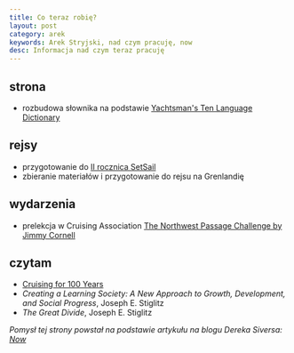 ```yaml
---
title: Co teraz robię?
layout: post
category: arek
keywords: Arek Stryjski, nad czym pracuję, now
desc: Informacja nad czym teraz pracuję
---
```


strona
-------
* rozbudowa słownika na podstawie [Yachtsman's Ten Language Dictionary](http://www.theca.org.uk/catalog/publications/10language)

rejsy
-----
* przygotowanie do [II rocznica SetSail](http://www.meetup.com/SetSail-Polish-Sailing-Club/events/223935764/)
* zbieranie materiałów i przygotowanie do rejsu na Grenlandię

wydarzenia
-----------
* prelekcja w Cruising Association [The Northwest Passage Challenge by Jimmy Cornell](http://www.theca.org.uk/node/28103)

czytam
-------
* [Cruising for 100 Years](http://www.theca.org.uk/catalog/publications/cruising100)
* *Creating a Learning Society: A New Approach to Growth, Development, and Social Progress*, Joseph E. Stiglitz
* *The Great Divide*, Joseph E. Stiglitz


*Pomysł tej strony powstał na podstawie artykułu na blogu Dereka Siversa: [Now](http://sivers.org/nowff)*
